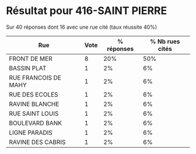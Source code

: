 # Résultat pour 416-SAINT PIERRE

Sur 40 réponses dont 16 avec une rue cité (taux réussite 40%)

| Rue | Vote | % réponses | % Nb rues cités|
|-----|------|------------|----------------|
| FRONT DE MER | 8 | 20% | 50%|
| BASSIN PLAT | 1 | 2% | 6%|
| RUE FRANCOIS DE MAHY | 1 | 2% | 6%|
| RUE DES ECOLES | 1 | 2% | 6%|
| RAVINE BLANCHE | 1 | 2% | 6%|
| RUE SAINT LOUIS | 1 | 2% | 6%|
| BOULEVARD BANK | 1 | 2% | 6%|
| LIGNE PARADIS | 1 | 2% | 6%|
| RAVINE DES CABRIS | 1 | 2% | 6%|
